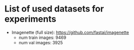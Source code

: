 # List of used datasets for experiments

- Imagenette (full size): https://github.com/fastai/imagenette
  - num train images: 9469
  - num val images: 3925 